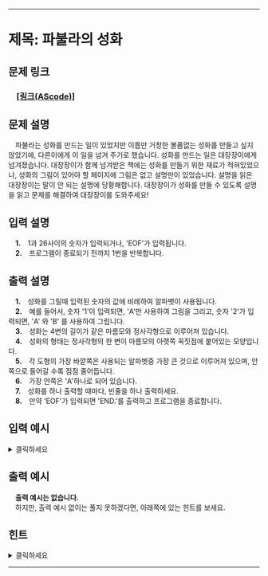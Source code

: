 <hr/>

# 제목: 파불라의 성화

## 문제 링크
### 　[**[링크(AScode)]**](http://ascode.org/problem.php?id=1382)

## 문제 설명
　파불라는 성화를 만드는 일이 있었지만 이름만 거창한 볼품없는 성화를 만들고 싶지 않았기에, 다른이에게 이 일을 넘겨 주기로 했습니다. 성화를 만드는 일은 대장장이에게 넘겨졌습니다. 대장장이가 함께 넘겨받은 책에는 성화를 만들기 위한 재료가 적혀있었으나, 성화의 그림이 있어야 할 페이지에 그림은 없고 설명만이 있었습니다. 설명을 읽은 대장장이는 말이 안 되는 설명에 당황해합니다. 대장장이가 성화를 만들 수 있도록 설명을 읽고 문제를 해결하여 대장장이를 도와주세요!
 
## 입력 설명
　**1.**　1과 26사이의 숫자가 입력되거나, 'EOF'가 입력됩니다.<br>
　**2.**　프로그램이 종료되기 전까지 1번을 반복합니다.<br>

## 출력 설명
　**1.**　성화를 그릴때 입력된 숫자의 값에 비례하여 알파벳이 사용됩니다.<br>
　**2.**　예를 들어서, 숫자 '1'이 입력되면, 'A'만 사용하여 그림을 그리고, 숫자 '2'가 입력되면, 'A' 와 'B' 를 사용하여 그립니다.<br>
　**3.**　성화는 4변의 길이가 같은 마름모와 정사각형으로 이루어져 있습니다.<br>
　**4.**　성화의 형태는 정사각형의 한 변이 마름모의 아랫쪽 꼭짓점에 붙어있는 모양입니다.<br>
　**5.**　각 도형의 가장 바깥쪽은 사용되는 알파벳중 가장 큰 것으로 이루어져 있으며, 안쪽으로 들어갈 수록 점점 줄어듭니다.<br>
　**6.**　가장 안쪽은 'A'하나로 되어 있습니다. <br>
　**7.**　성화를 하나 출력할 때마다, 빈줄을 하나 출력하세요.<br>
　**8.**　만약 'EOF'가 입력되면 'END.'를 출력하고 프로그램을 종료합니다.<br>

## 입력 예시
<details><summary>클릭하세요</summary>
<pre>
<strong>1</strong>
<strong>2</strong>
<strong>3</strong>
<strong>EOF</strong>
</pre>
</details>

## 출력 예시
　<strong>출력 예시는 없습니다.</strong><br>
　하지만, 출력 예시 없이는 풀지 못하겠다면, 아래쪽에 있는 힌트를 보세요.

## 힌트
<details><summary>클릭하세요</summary>
<pre>
A
A<br>
 B
BAB
 B
BBB
BAB
BBB<br>
  C
 CBC
CBABC
 CBC
  C
CCCCC
CBBBC
CBABC
CBBBC
CCCCC<br>
END.
</pre>
</details>

<hr/>
